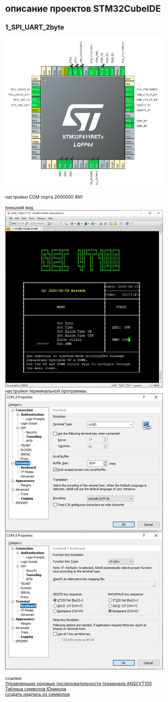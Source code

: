 # описание проектов STM32CubeIDE

<h2>1_SPI_UART_2byte</h2>

<img src="https://github.com/RusikOk/board-STM32F411RET6-Terraelectronica/blob/main/3_%D1%81%D1%85%D0%B5%D0%BC%D1%8B/terraelectronica%20TE-STM32F411RET6%20KIT%20v102%20cube.png" alt="">

настройки COM порта 2000000 8N1<br>
<br>
внешний вид<br>
<img src="https://github.com/RusikOk/board-STM32F411RET6-Terraelectronica/blob/main/4_IAR/2_VT100%20terminal/0_out.jpg" alt=""><br>
настройки терминальной программы:<br>
<img src="https://github.com/RusikOk/board-STM32F411RET6-Terraelectronica/blob/main/4_IAR/2_VT100%20terminal/1_terminal.jpg" alt=""><br>
<img src="https://github.com/RusikOk/board-STM32F411RET6-Terraelectronica/blob/main/4_IAR/2_VT100%20terminal/2_keyboard.jpg" alt=""><br>
<br>
ссылки:<br>
<a href="http://microsin.net/adminstuff/xnix/ansivt100-terminal-control-escape-sequences.html">Управляющие кодовые последовательности терминала ANSI/VT100</a><br>
<a href="https://pixelplus.ru/samostoyatelno/stati/vnutrennie-faktory/tablica-simvolov-unicode.html">Таблица символов Юникода</a><br>
<a href="http://vkontakte.doguran.ru/kak-pisat-simvolami.php">создать надпись из символов</a><br>

